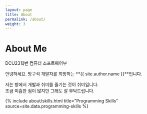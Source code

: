 ```yaml
---
layout: page
title: About
permalink: /about/
weight: 3
---
```


# **About Me**

DCU23힉번 컴퓨터 소프트웨어부<br>

안녕하세요. 방구석 개발자를 희망하는 **{{ site.author.name }}**입니다.<br>


저는 방에서 개발과 취미를 즐기는 것이 취미입니다.<br>
조금 미흡한 점이 많지만 그래도 잘 부탁드립니다.



<div class="row">
{% include about/skills.html title="Programming Skills" source=site.data.programming-skills %}
<!--
{% include about/skills.html title="Other Skills" source=site.data.other-skills %}
-->
</div>

<!--
<div class="row">
{% include about/timeline.html %}
</div>
-->

